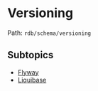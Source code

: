 # Versioning

Path: `rdb/schema/versioning`

## Subtopics
- [Flyway](./flyway/README.md)
- [Liquibase](./liquibase/README.md)

